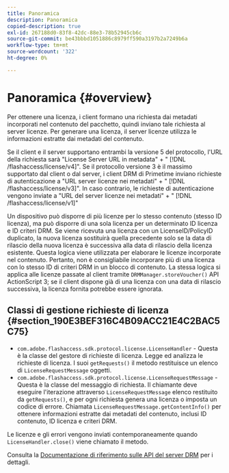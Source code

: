 ```yaml
---
title: Panoramica
description: Panoramica
copied-description: true
exl-id: 267188d0-83f8-42dc-88e3-78b52945cb6c
source-git-commit: be43bbbd1051886c8979ff590a3197b2a7249b6a
workflow-type: tm+mt
source-wordcount: '322'
ht-degree: 0%

---
```


# Panoramica {#overview}

Per ottenere una licenza, i client formano una richiesta dai metadati incorporati nel contenuto del pacchetto, quindi inviano tale richiesta al server licenze. Per generare una licenza, il server licenze utilizza le informazioni estratte dai metadati del contenuto.

Se il client e il server supportano entrambi la versione 5 del protocollo, l&#39;URL della richiesta sarà &quot;License Server URL in metadata&quot; + &quot; [!DNL /flashaccess/license/v4]&quot;. Se il protocollo versione 3 è il massimo supportato dal client o dal server, i client DRM di Primetime inviano richieste di autenticazione a &quot;URL server licenze nei metadati&quot; + &quot; [!DNL /flashaccess/license/v3]&quot;. In caso contrario, le richieste di autenticazione vengono inviate a &quot;URL del server licenze nei metadati&quot; + &quot; [!DNL /flashaccess/license/v1]&quot;

Un dispositivo può disporre di più licenze per lo stesso contenuto (stesso ID licenza), ma può disporre di una sola licenza per un determinato ID licenza e ID criteri DRM. Se viene ricevuta una licenza con un LicenseID/PolicyID duplicato, la nuova licenza sostituirà quella precedente solo se la data di rilascio della nuova licenza è successiva alla data di rilascio della licenza esistente. Questa logica viene utilizzata per elaborare le licenze incorporate nel contenuto. Pertanto, non è consigliabile incorporare più di una licenza con lo stesso ID di criteri DRM in un blocco di contenuto. La stessa logica si applica alle licenze passate al client tramite `DRMManager.storeVoucher()` API ActionScript 3; se il client dispone già di una licenza con una data di rilascio successiva, la licenza fornita potrebbe essere ignorata.

## Classi di gestione richieste di licenza {#section_190E3BEF316C4B09ACC21E4C2BAC5C75}

* `com.adobe.flashaccess.sdk.protocol.license.LicenseHandler` - Questa è la classe del gestore di richieste di licenza. Legge ed analizza le richieste di licenza. I suoi `getRequests()` il metodo restituisce un elenco di `LicenseRequestMessage` oggetti.
* `com.adobe.flashaccess.sdk.protocol.license.LicenseRequestMessage` - Questa è la classe del messaggio di richiesta. Il chiamante deve eseguire l&#39;iterazione attraverso `LicenseRequestMessage` elenco restituito da `getRequests()`, e per ogni richiesta genera una licenza o imposta un codice di errore. Chiamata `LicenseRequestMessage.getContentInfo()` per ottenere informazioni estratte dai metadati del contenuto, inclusi ID contenuto, ID licenza e criteri DRM.

Le licenze e gli errori vengono inviati contemporaneamente quando `LicenseHandler.close()` viene chiamato il metodo.

Consulta la [Documentazione di riferimento sulle API del server DRM](https://help.adobe.com/en_US/primetime/api/drm-apis/server/javadocs-flashaccess-pro/overview-summary.html) per i dettagli.
